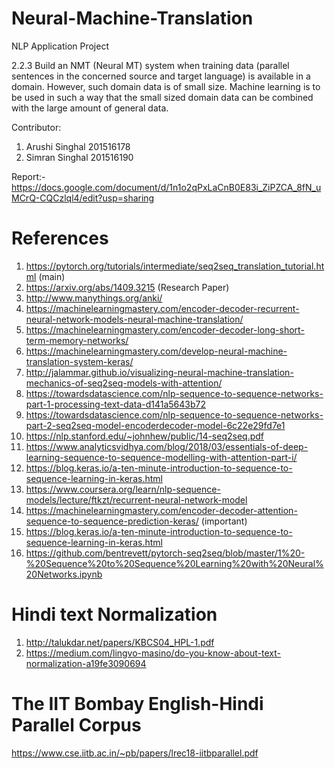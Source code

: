 # Neural-Machine-Translation
NLP Application Project


2.2.3 Build an NMT (Neural MT) system when training data (parallel sentences in the concerned source and target language) is available in a domain. However, such domain data is of small size. Machine learning is to be used in such a way that the small sized domain data can be combined with the large amount of general data.

Contributor:
1) Arushi Singhal 201516178
2) Simran Singhal 201516190

Report:- https://docs.google.com/document/d/1n1o2qPxLaCnB0E83i_ZiPZCA_8fN_uMCrQ-CQCzlql4/edit?usp=sharing

# References
1) https://pytorch.org/tutorials/intermediate/seq2seq_translation_tutorial.html (main)
2) https://arxiv.org/abs/1409.3215 (Research Paper)
3) http://www.manythings.org/anki/
4) https://machinelearningmastery.com/encoder-decoder-recurrent-neural-network-models-neural-machine-translation/
5) https://machinelearningmastery.com/encoder-decoder-long-short-term-memory-networks/
6) https://machinelearningmastery.com/develop-neural-machine-translation-system-keras/
7) http://jalammar.github.io/visualizing-neural-machine-translation-mechanics-of-seq2seq-models-with-attention/
8) https://towardsdatascience.com/nlp-sequence-to-sequence-networks-part-1-processing-text-data-d141a5643b72
9) https://towardsdatascience.com/nlp-sequence-to-sequence-networks-part-2-seq2seq-model-encoderdecoder-model-6c22e29fd7e1
10) https://nlp.stanford.edu/~johnhew/public/14-seq2seq.pdf
11) https://www.analyticsvidhya.com/blog/2018/03/essentials-of-deep-learning-sequence-to-sequence-modelling-with-attention-part-i/
12) https://blog.keras.io/a-ten-minute-introduction-to-sequence-to-sequence-learning-in-keras.html
13) https://www.coursera.org/learn/nlp-sequence-models/lecture/ftkzt/recurrent-neural-network-model
14) https://machinelearningmastery.com/encoder-decoder-attention-sequence-to-sequence-prediction-keras/ (important)
15) https://blog.keras.io/a-ten-minute-introduction-to-sequence-to-sequence-learning-in-keras.html
16) https://github.com/bentrevett/pytorch-seq2seq/blob/master/1%20-%20Sequence%20to%20Sequence%20Learning%20with%20Neural%20Networks.ipynb

# Hindi text Normalization

1) http://talukdar.net/papers/KBCS04_HPL-1.pdf
2) https://medium.com/lingvo-masino/do-you-know-about-text-normalization-a19fe3090694

# The IIT Bombay English-Hindi Parallel Corpus
https://www.cse.iitb.ac.in/~pb/papers/lrec18-iitbparallel.pdf 




